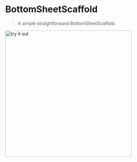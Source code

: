 # BottomSheetScaffold

> A simple straightforward BottomSheetScaffold.

<a href="https://imgbb.com/"><img src="https://ibb.co/S6ftMzm" width="400" alt="try it out" /></a>
